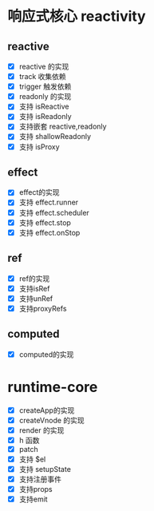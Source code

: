 
# 响应式核心 reactivity


 ## reactive
- [x] reactive 的实现
- [x] track 收集依赖
- [x] trigger 触发依赖
- [x] readonly 的实现
- [x] 支持 isReactive
- [x] 支持 isReadonly
- [x] 支持嵌套 reactive,readonly
- [x] 支持 shallowReadonly
- [x] 支持 isProxy
 ## effect
 - [x] effect的实现
 - [x] 支持 effect.runner
 - [x] 支持 effect.scheduler
 - [x] 支持 effect.stop
 - [x] 支持 effect.onStop

 ## ref
 - [x] ref的实现
 - [x] 支持isRef
 - [x] 支持unRef
 - [x] 支持proxyRefs

 ## computed
 - [x] computed的实现


 # runtime-core
 - [x] createApp的实现
 - [x] createVnode 的实现
 - [x] render 的实现
 - [x] h 函数
 - [x] patch
 - [x] 支持 $el
 - [x] 支持 setupState
 - [x] 支持注册事件
 - [x] 支持props
 - [x] 支持emit